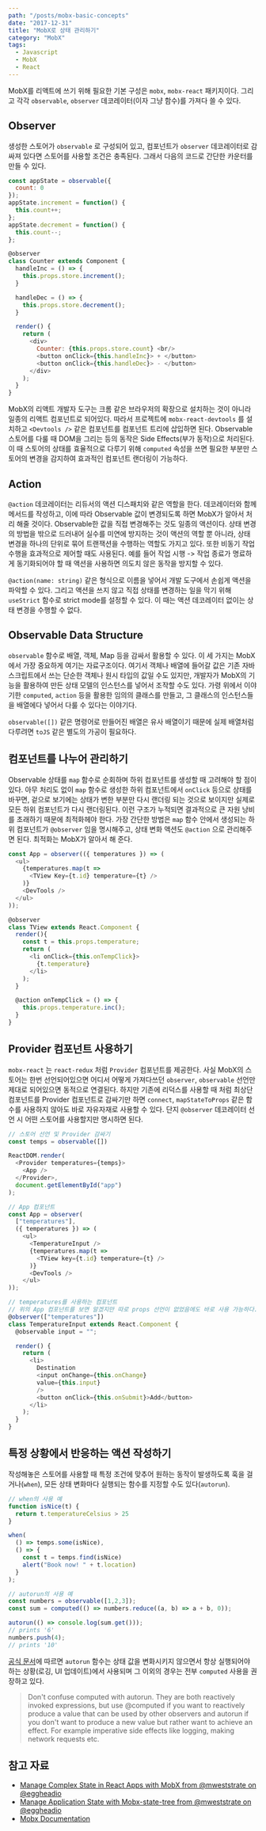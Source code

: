 ```yaml
---
path: "/posts/mobx-basic-concepts"
date: "2017-12-31"
title: "MobX로 상태 관리하기"
category: "MobX"
tags:
  - Javascript
  - MobX
  - React
---
```


MobX를 리액트에 쓰기 위해 필요한 기본 구성은 `mobx`, `mobx-react` 패키지이다. 그리고 각각 `observable`, `observer` 데코레이터(이자 그냥 함수)를 가져다 쓸 수 있다.

## Observer

생성한 스토어가 `observable` 로 구성되어 있고, 컴포넌트가 `observer` 데코레이터로 감싸져 있다면 스토어를 사용할 조건은 충족된다. 그래서 다음의 코드로 간단한 카운터를 만들 수 있다.

```js
const appState = observable({
  count: 0
});
appState.increment = function() {
  this.count++;
};
appState.decrement = function() {
  this.count--;
};

@observer
class Counter extends Component {
  handleInc = () => {
    this.props.store.increment();
  }

  handleDec = () => {
    this.props.store.decrement();
  }

  render() {
    return (
      <div>
        Counter: {this.props.store.count} <br/>
        <button onClick={this.handleInc}> + </button>
        <button onClick={this.handleDec}> - </button>
      </div>
    );
  }
}
```

MobX의 리액트 개발자 도구는 크롬 같은 브라우저의 확장으로 설치하는 것이 아니라 일종의 리액트 컴포넌트로 되어있다. 따라서 프로젝트에 `mobx-react-devtools` 를 설치하고 `<Devtools />` 같은 컴포넌트를 컴포넌트 트리에 삽입하면 된다.
Observable 스토어를 다룰 때 DOM을 그리는 등의 동작은 Side Effects(부가 동작)으로 처리된다. 이 때 스토어의 상태를 효율적으로 다루기 위해 `computed` 속성을 쓰면 필요한 부분만 스토어의 변경을 감지하여 효과적인 컴포넌트 랜더링이 가능하다.

## Action

`@action` 데코레이터는 리듀서의 액션 디스패치와 같은 역할을 한다. 데코레이터와 함께 메서드를 작성하고, 이에 따라 Observable 값이 변경되도록 하면 MobX가 알아서 처리 해줄 것이다. Observable한 값을 직접 변경해주는 것도 일종의 액션이다. 상태 변경의 방법을 밖으로 드러내어 실수를 미연에 방지하는 것이 액션의 역할 뿐 아니라, 상태 변경을 하나의 단위로 묶어 트랜잭션을 수행하는 역할도 가지고 있다. 또한 비동기 작업 수행을 효과적으로 제어할 때도 사용된다. 예를 들어 작업 시행 -> 작업 종료가 명료하게 동기화되어야 할 때 액션을 사용하면 의도치 않은 동작을 방지할 수 있다.

`@action(name: string)` 같은 형식으로 이름을 넣어서 개발 도구에서 손쉽게 액션을 파악할 수 있다. 그리고 액션을 쓰지 않고 직접 상태를 변경하는 일을 막기 위해 `useStrict` 함수로 strict mode를 설정할 수 있다. 이 때는 액션 데코레이터 없이는 상태 변경을 수행할 수 없다.


## Observable Data Structure

`observable` 함수로 배열, 객체, Map 등을 감싸서 활용할 수 있다. 이 세 가지는 MobX에서 가장 중요하게 여기는 자료구조이다. 여기서 객체나 배열에 들어갈 값은 기존 자바스크립트에서 쓰는 단순한 객체나 원시 타입의 값일 수도 있지만, 개발자가 MobX의 기능을 활용하여 만든 상태 모델의 인스턴스를 넣어서 조작할 수도 있다. 가령 위에서 이야기한 `computed`, `action` 등을 활용한 임의의 클래스를 만들고, 그 클래스의 인스턴스들을 배열에다 넣어서 다룰 수 있다는 이야기다.

`observable([])` 같은 명령어로 만들어진 배열은 유사 배열이기 때문에 실제 배열처럼 다루려면 `toJS` 같은 별도의 가공이 필요하다.


## 컴포넌트를 나누어 관리하기

Observable 상태를 `map` 함수로 순회하며 하위 컴포넌트를 생성할 때 고려해야 할 점이 있다. 아무 처리도 없이 `map` 함수로 생성한 하위 컴포넌트에서 `onClick` 등으로 상태를 바꾸면, 겉으로 보기에는 상태가 변한 부분만 다시 랜더링 되는 것으로 보이지만 실제로 모든 하위 컴포넌트가 다시 랜더링된다. 이런 구조가 누적되면 결과적으로 큰 자원 낭비를 초래하기 때문에 최적화헤야 한다.
가장 간단한 방법은 `map` 함수 안에서 생성되는 하위 컴포넌트가 `@observer` 임을 명시해주고, 상태 변화 액션도 `@action` 으로 관리해주면 된다. 최적화는 MobX가 알아서 해 준다.

```js
const App = observer(({ temperatures }) => (
  <ul>
    {temperatures.map(t =>
      <TView Key={t.id} temperature={t} />
    )}
    <DevTools />
  </ul>
));

@observer
class TView extends React.Component {
  render(){
    const t = this.props.temperature;
    return (
      <li onClick={this.onTempClick}>
        {t.temperature}
      </li>
    );
  }

  @action onTempClick = () => {
    this.props.temperature.inc();
  }
}
```

## Provider 컴포넌트 사용하기

`mobx-react` 는 `react-redux` 처럼 `Provider` 컴포넌트를 제공한다. 사실 MobX의 스토어는 한번 선언되어있으면 어디서 어떻게 가져다쓰던 `observer`, `observable` 선언만 제대로 되어있으면 동적으로 연결된다. 하지만 기존에 리덕스를 사용할 때 처럼 최상단 컴포넌트를 Provider 컴포넌트로 감싸기만 하면 `connect`, `mapStateToProps` 같은 함수를 사용하지 않아도 바로 자유자재로 사용할 수 있다. 단지 `@observer` 데코레이터 선언 시 어떤 스토어를 사용할지만 명시하면 된다.

```js
// 스토어 선언 및 Provider 감싸기
const temps = observable([])

ReactDOM.render(
  <Provider temperatures={temps}>
    <App />
  </Provider>,
  document.getElementById("app")
);

// App 컴포넌트
const App = observer(
  ["temperatures"],
  ({ temperatures }) => (
    <ul>
      <TemperatureInput />
      {temperatures.map(t =>
        <TView key={t.id} temperature={t} />
      )}
      <DevTools />
    </ul>
));

// temperatures를 사용하는 컴포넌트
// 위의 App 컴포넌트를 보면 알겠지만 따로 props 선언이 없었음에도 바로 사용 가능하다.
@observer(["temperatures"])
class TemperatureInput extends React.Component {
  @observable input = "";

  render() {
    return (
      <li>
        Destination
        <input onChange={this.onChange}
        value={this.input}
        />
        <button onClick={this.onSubmit}>Add</button>
      </li>
    );
  }
}
```

## 특정 상황에서 반응하는 액션 작성하기

작성해놓은 스토어를 사용할 때 특정 조건에 맞추어 원하는 동작이 발생하도록 훅을 걸거나(`when`), 모든 상태 변화마다 실행되는 함수를 지정할 수도 있다(`autorun`).

```js
// when의 사용 예
function isNice(t) {
  return t.temperatureCelsius > 25
}

when(
  () => temps.some(isNice),
  () => {
    const t = temps.find(isNice)
    alert("Book now! " + t.location)
  }
);

// autorun의 사용 예
const numbers = observable([1,2,3]);
const sum = computed(() => numbers.reduce((a, b) => a + b, 0));

autorun(() => console.log(sum.get()));
// prints '6'
numbers.push(4);
// prints '10'
```

[공식 문서](https://mobx.js.org/refguide/computed-decorator.html)에 따르면 `autorun` 함수는 상태 값을 변화시키지 않으면서 항상 실행되어야 하는 상황(로깅, UI 업데이트)에서 사용되며 그 이외의 경우는 전부 `computed` 사용을 권장하고 있다.

> Don't confuse computed with autorun. They are both reactively invoked expressions, but use @computed if you want to reactively produce a value that can be used by other observers and autorun if you don't want to produce a new value but rather want to achieve an effect. For example imperative side effects like logging, making network requests etc.

## 참고 자료

- [Manage Complex State in React Apps with MobX from @mweststrate on @eggheadio](https://egghead.io/courses/manage-complex-state-in-react-apps-with-mobx)
- [Manage Application State with Mobx-state-tree from @mweststrate on @eggheadio](https://egghead.io/courses/manage-application-state-with-mobx-state-tree)
- [Mobx Documentation](https://mobx.js.org/)